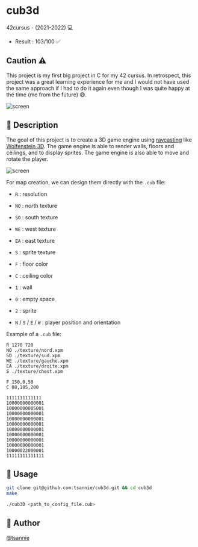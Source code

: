# cub3d

42cursus - (2021-2022) 💻

- Result : 103/100 ✅

## Caution ⚠️

This project is my first big project in C for my 42 cursus. In retrospect, this project was a great learning experience for me and I would not have used the same approach if I had to do it again even though I was quite happy at the time (me from the future) 😅.

![screen](https://i.imgur.com/IG4rlh3.gif)

## 📝 Description

The goal of this project is to create a 3D game engine using [raycasting](https://en.wikipedia.org/wiki/Ray_casting) like [Wolfenstein 3D](https://en.wikipedia.org/wiki/Wolfenstein_3D).
The game engine is able to render walls, floors and ceilings, and to display sprites. The game engine is also able to move and rotate the player.

![screen](https://upload.wikimedia.org/wikipedia/commons/e/e7/Simple_raycasting_with_fisheye_correction.gif)

For map creation, we can design them directly with the `.cub` file:

- `R` : resolution
- `NO` : north texture
- `SO` : south texture
- `WE` : west texture
- `EA` : east texture
- `S` : sprite texture
- `F` : floor color
- `C` : ceiling color

- `1` : wall
- `0` : empty space
- `2` : sprite
- `N` / `S` / `E` / `W` : player position and orientation

Example of a `.cub` file:

```
R 1270 720
NO ./texture/nord.xpm
SO ./texture/sud.xpm
WE ./texture/gauche.xpm
EA ./texture/droite.xpm
S ./texture/chest.xpm

F 150,0,50
C 88,185,200

1111111111111
10000000000001
1000000000S001
10000000000001
10000000000001
10000000000001
10000000000001
10000000000001
10000000000001
10000000000001
10000022000001
11111111111111
```

## 🚀 Usage

```bash
git clone git@github.com:tsannie/cub3d.git && cd cub3d
make

./cub3D <path_to_config_file.cub>
```

## 👤 Author

[@tsannie](https://github.com/tsannie)
